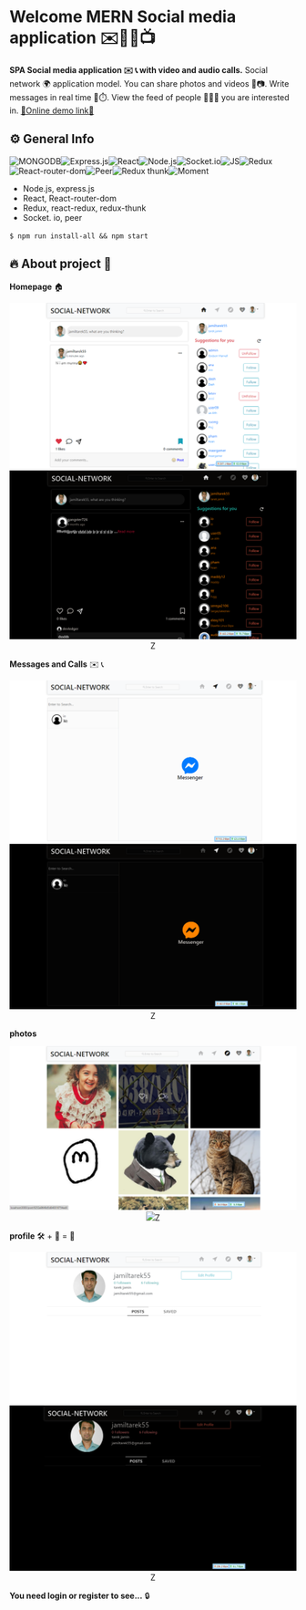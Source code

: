# Welcome MERN Social media application ✉️💬👾📺

**SPA Social media application ✉️ 📞 with video and audio calls.**  Social network 🌍 application model. You can share photos and videos 🤳📷. Write messages in real time 💬⏱️. View the feed of people 🧑‍🤝‍🧑  you are interested in.  <a href="https://frozen-woodland-04787.herokuapp.com/" target="_blank"/> :link:Online demo link:link:<a/>
## ⚙️ General Info
![MONGODB](https://img.shields.io/badge/MongoDB-4EA94B?style=for-the-badge&logo=mongodb&logoColor=white)![Express.js](https://img.shields.io/badge/Express.js-404D59?style=for-the-badge)![React](https://img.shields.io/badge/React-20232A?style=for-the-badge&logo=react&logoColor=61DAFB)![Node.js](https://img.shields.io/badge/Node.js-43853D?style=for-the-badge&logo=node.js&logoColor=white)![Socket.io](https://img.shields.io/badge/Socket.io-DC143C?style=for-the-badge&logo=javascript&logoColor=white)![JS](https://img.shields.io/badge/JavaScript-F7DF1E?style=for-the-badge&logo=javascript&logoColor=black)![Redux](https://img.shields.io/badge/Redux-593D88?style=for-the-badge&logo=redux&logoColor=white)![React-router-dom](https://img.shields.io/badge/React_Router-CA4245?style=for-the-badge&logo=react-router&logoColor=white)![Peer](https://img.shields.io/badge/Peer-008B8B?style=for-the-badge&logo=javascript&logoColor=61DAFB)![Redux thunk](https://img.shields.io/badge/Redux_thunk-FF69B4?style=for-the-badge&logo=redux&logoColor=black)![Moment](https://img.shields.io/badge/Moment-FF8C00?style=for-the-badge&logo=javascript&logoColor=black)
 - Node.js, express.js
 - React, React-router-dom
 - Redux, react-redux, redux-thunk
 -  Socket. io, peer

`$ npm run install-all && npm start`
 
 
## 🔥 About project 👀
**Homepage** 🏠
<center>
<div>
    <img src="./client/assets/home.PNG">
    <img src="./client/assets/homeDark.PNG">Z
</div>
</center>

**Messages and Calls** ✉️ 📞

<center>
<div>
    <img src="./client/assets/message.PNG">
    <img src="./client/assets/messageDark.PNG">Z
</div>
</center>

**photos**
 <center>
<div>
    <img src="./client/assets/about.PNG">
    <img src="./client/assets/aboutDark.PNG">Z
</div>
</center>

**profile** 🛠️ + 🐬  = 🦈
 <center>
<div>
    <img src="./client/assets/profile.PNG">
    <img src="./client/assets/profileDark.PNG">Z
</div>
</center>


**You need login or register to see...** 🔒

